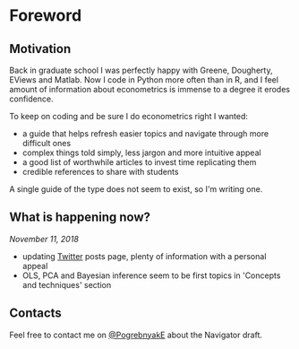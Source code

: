 Foreword
========

## Motivation

Back in graduate school I was perfectly happy with Greene, Dougherty,
EViews and Matlab. Now I code in Python more often than in R, and I feel 
amount of information about econometrics is immense to a degree 
it erodes confidence. 

To keep on coding and be sure I do econometrics right I wanted:

- a guide that helps refresh easier topics and navigate through more difficult ones 
- complex things told simply, less jargon and more intuitive appeal
- a good list of worthwhile articles to invest time replicating them
- credible references to share with students

A single guide of the type does not seem to exist, so I'm writing one. 

## What is happening now?

*November 11, 2018* 

 - updating [Twitter](tweets.md) posts page, plenty of information 
   with a personal appeal 
 - OLS, PCA and Bayesian inference seem to be first topics in 
   'Concepts and techniques' section  


## Contacts

Feel free to contact me on [@PogrebnyakE](https://twitter.com/PogrebnyakE) 
about the Navigator draft.
